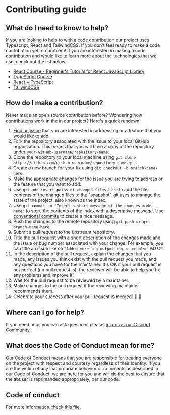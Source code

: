 # Contributing guide

## What do I need to know to help?

If you are looking to help to with a code contribution our project uses Typescript, React and TailwindCSS. If you don't feel ready to make a code contribution yet, no problem!
If you are interested in making a code contribution and would like to learn more about the technologies that we use, check out the list below.

- [React Course - Beginner's Tutorial for React JavaScript Library](https://www.youtube.com/watch?v=bMknfKXIFA8)
- [TypeScript Course](https://www.youtube.com/watch?v=BwuLxPH8IDs)
- [React + TypeScript](https://www.youtube.com/watch?v=jrKcJxF0lAU)
- [TailwindCSS](https://tailwindcss.com/)

## How do I make a contribution?

Never made an open source contribution before? Wondering how contributions work in the in our project? Here's a quick rundown!

1. [Find an issue](https://github.com/themesberg/flowbite-react/issues) that you are interested in addressing or a feature that you would like to add.
2. Fork the repository associated with the issue to your local GitHub organization. This means that you will have a copy of the repository under `your-GitHub-username/repository-name`.
3. Clone the repository to your local machine using `git clone https://github.com/github-username/repository-name.git`.
4. Create a new branch for your fix using `git checkout -b branch-name-here`.
5. Make the appropriate changes for the issue you are trying to address or the feature that you want to add.
6. Use `git add insert-paths-of-changed-files-here` to add the file contents of the changed files to the "snapshot" git uses to manage the state of the project, also known as the index.
7. Use `git commit -m "Insert a short message of the changes made here"` to store the contents of the index with a descriptive message. Use [conventional commits](https://www.conventionalcommits.org/) to create a nice message.
8. Push the changes to the remote repository using `git push origin branch-name-here`.
9. Submit a pull request to the upstream repository.
10. Title the pull request with a short description of the changes made and the issue or bug number associated with your change. For example, you can title an issue like so `"Added more log outputting to resolve #4352"`.
11. In the description of the pull request, explain the changes that you made, any issues you think exist with the pull request you made, and any questions you have for the maintainer. It's OK if your pull request is not perfect (no pull request is), the reviewer will be able to help you fix any problems and improve it!
12. Wait for the pull request to be reviewed by a maintainer.
13. Make changes to the pull request if the reviewing maintainer recommends them.
14. Celebrate your success after your pull request is merged! 🎉 🎉

## Where can I go for help?

If you need help, you can ask questions please, [join us at our Discord Community](https://discord.gg/S6J9pUmj2t).

## What does the Code of Conduct mean for me?

Our Code of Conduct means that you are responsible for treating everyone on the project with respect and courtesy regardless of their identity. If you are the victim of any inappropriate behavior or comments as described in our Code of Conduct, we are here for you and will do the best to ensure that the abuser is reprimanded appropriately, per our code.

## Code of conduct

For more information [check this file](CODE_OF_CONDUCT.md).